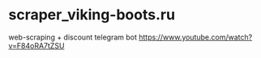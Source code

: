 # scraper_viking-boots.ru
web-scraping + discount telegram bot
https://www.youtube.com/watch?v=F84oRA7tZSU
